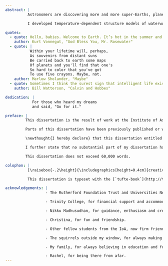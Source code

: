 ```yaml
---
abstract: |
          Astronomers are discovering more and more super-Earths, planets around other stars whose sizes and masses lie somewhere between those of Earth and Neptune. We would like to constrain their composition to investigate whether they are more similar to rocky Earth or gaseous Neptune. To do this we need numerical models of their interiors. These models often exclude any thermal effects, a choice justified by noting that a heated rocky planet expands by only a small amount. But this is not necessarily true for planets with thick oceans or watery atmospheres. Water has a rich and interesting thermal behaviour: at high pressure and temperature it can be in any of several exotic plasma and ice phases. Planets with thick water layers, known as waterworlds, cannot therefore be accurately represented by models that represent them as cold spheres. But understanding how waterworlds vary in size and structure is important as we seek to interpret new observations of super-Earths.

          I developed temperature-dependent structure models of waterworlds, treating both the interior structure and the atmosphere and including both internal and external heating. In doing so, I synthesized an improved equation of state for water to better capture how it behaves when heated or pressurised. Using these models, I show the following: heat can significantly affect a watery planet’s size and structure; these planets can have large and diffuse yet opaque atmospheres; and a planet can have a hot extended steam atmosphere even if only moderately heated from the inside. My models are simpler than those based on energy transfer codes, yet are fast to evaluate and still capture thermal behaviour trends appropriately. I therefore suggest that they would be ideally suited to use in statistical models of planetary systems. I also explore how a planet might change size if it migrates or exists in an elliptical orbit, consider the astrobiological implications of heating a watery planet, and present the results of applying these models to a recently-discovered potential waterworld.

quotes:
  - quote: Hello, babies. Welcome to Earth. It’s hot in the summer and cold in the winter. It’s round and wet and crowded. At the outside, babies, you’ve got about a hundred years here. There’s only one rule that I know of, babies—God damn it, you’ve got to be kind.
    author: Kurt Vonnegut, "God Bless You, Mr. Rosewater"
  - quote: |
           Within your lifetime will, perhaps,  
           As souvenirs from distant suns  
           Be carried back to earth some maps  
           Of planets and you'll find that one's  
           So hard to color that you've got  
           To use five crayons. Maybe, not.
    author: Marlow Sholander, "Maybe"
  - quote: Sometimes I think the surest sign that intelligent life exists elsewhere in the universe is that none of it has tried to contact us.
    author: Bill Watterson, "Calvin and Hobbes"

dedication: |
            For those who heard my dreams  
            and said, "Go for it."

preface: |
         This dissertation is the result of work at the Institute of Astronomy under the supervision of Nikku Madhusudhan. He provided guidance, ideas, and some editing of the text. Ian Parry and Christopher Tout also provided advice and editing. I wrote all the code and performed all the analysis on which this dissertation is based. All external sources of data are referenced in the text. All figures are my own except where indicated.

         Parts of this dissertation have been previously published or will be submitted for publication. \Cref{sec:an-improved-water-equation-of-state; sec:watery-planet-interiors} are based on our paper, "In hot water: effects of temperature-dependent interiors on the radii of water-rich super-Earths".^[@Thomas2016] \Cref{sec:heating-and-the-atmosphere} and parts of \cref{sec:phase-structure-and-migration} are based on "Internal heating of watery super-Earths", to be submitted. \Cref{sec:a-water-rich-super-earth} is based on "Madhu's waterworld paper title";^[@Madhusudhan2016] I contributed the interior structure models for that paper.

         \newthought{I hereby declare} that this dissertation entitled "Internal and atmospheric structures of heated watery super-Earths" is the result of my own work and includes nothing which is the outcome of work done in collaboration except as declared in this Preface and specified in the text. It is not substantially the same as any that I have submitted or is being concurrently submitted for a degree or diploma or other qualification at the University of Cambridge or any other University or similar institution.

         I further state that no substantial part of my dissertation has already been submitted or is being concurrently submitted for any such degree, diploma or other qualification at the University of Cambridge or any other University or similar institution.

         This dissertation does not exceed 60,000 words.

colophon: |
          [\raisebox{-.2\height}{\includegraphics[height=0.4cm]{creativecommons.pdf}}](http://creativecommons.org/licenses/by/4.0/) This work is licensed under a [Creative Commons Attribution 4.0 International License.](http://creativecommons.org/licenses/by/4.0/)

          This dissertation is typeset with the [`tufte-book`](http://tufte-latex.github.io/tufte-latex/) \LaTeX\xspace class. It uses Markdown source, the [`Pandoc`](http://www.pandoc.org) document converter, and a custom template. The source code, including Jupyter notebooks containing the source for all figures, is available at [www.github.com/swt30/thesis](www.github.com/swt30/thesis).

acknowledgements: |
                  - The Rutherford Foundation Trust and Universities New Zealand, for paying my way. It's an honour to have had your support.

                  - Trinity College, for financial support and accommodation.

                  - Nikku Madhusudhan, for guidance, enthusiasm and creative freedom.

                  - Christina, for fun and friendship.

                  - Other fellow students from the IoA, now firm friends. There are too many of you to list but you have brightened my life in diverse and unexpected ways.

                  - The squirrels outside my window, for always making me smile.

                  - My family, for always believing in education and for letting me find my future.

                  - Rachel, for being there from afar.
---
```

